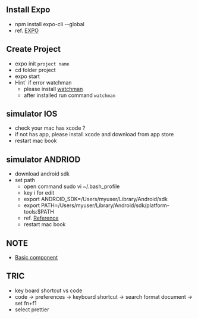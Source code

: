 ## Install Expo 
  - npm install expo-cli --global
  - ref. [EXPO](https://expo.io/learn)

## Create Project 
  - expo init `project name`
  - cd folder project
  - expo start
  - Hint` if error watchman 
    - please install [watchman](https://facebook.github.io/watchman/docs/install.html)
    - after installed run command `watchman`

## simulator IOS
  - check your mac has xcode ?
  - if not has app, please install xcode and download from app store
  - restart mac book

## simulator ANDRIOD
  - download android sdk
  - set path 
    - open command sudo vi ~/.bash_profile
    - key i for edit 
    - export ANDROID_SDK=/Users/myuser/Library/Android/sdk
    - export PATH=/Users/myuser/Library/Android/sdk/platform-tools:$PATH
    - ref. [Reference](https://docs.expo.io/versions/v36.0.0/workflow/android-studio-emulator)
    - restart mac book

## NOTE
  - [Basic component](https://facebook.github.io/react-native/docs/components-and-apis) 

## TRIC
  - key board shortcut vs code
  - code -> preferences -> keyboard shortcut -> search format document -> set fn+f1 
  - select prettier 